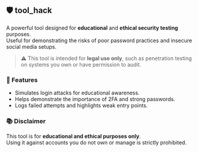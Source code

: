 ## 🛡️ tool_hack

A powerful tool designed for **educational** and **ethical security testing** purposes.  
Useful for demonstrating the risks of poor password practices and insecure social media setups.

> ⚠️ This tool is intended for **legal use only**, such as penetration testing on systems you own or have permission to audit.

### 🔧 Features
- Simulates login attacks for educational awareness.
- Helps demonstrate the importance of 2FA and strong passwords.
- Logs failed attempts and highlights weak entry points.

### 📚 Disclaimer
This tool is for **educational and ethical purposes only**.  
Using it against accounts you do not own or manage is strictly prohibited.
